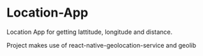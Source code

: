 # Location-App
Location App for getting lattitude, longitude and distance.

Project makes use of react-native-geolocation-service and geolib
